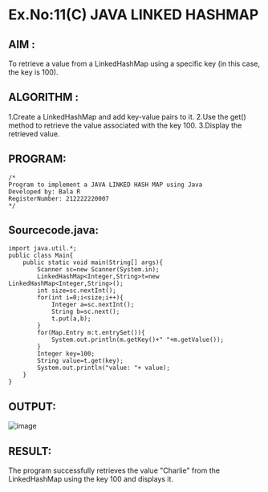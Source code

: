 # Ex.No:11(C)             JAVA LINKED HASHMAP
 ## AIM :
To retrieve a value from a LinkedHashMap using a specific key (in this case, the key is 100).

## ALGORITHM :
1.Create a LinkedHashMap and add key-value pairs to it.
2.Use the get() method to retrieve the value associated with the key 100.
3.Display the retrieved value.




## PROGRAM:
 ```
/*
Program to implement a JAVA LINKED HASH MAP using Java
Developed by: Bala R
RegisterNumber: 212222220007
*/
```

## Sourcecode.java:
```
import java.util.*;
public class Main{
    public static void main(String[] args){
        Scanner sc=new Scanner(System.in);
        LinkedHashMap<Integer,String>t=new LinkedHashMap<Integer,String>();
        int size=sc.nextInt();
        for(int i=0;i<size;i++){
            Integer a=sc.nextInt();
            String b=sc.next();
            t.put(a,b);
        }
        for(Map.Entry m:t.entrySet()){
            System.out.println(m.getKey()+" "+m.getValue());
        }
        Integer key=100;
        String value=t.get(key);
        System.out.println("value: "+ value);
    }
}
```

## OUTPUT:

![image](https://github.com/user-attachments/assets/ccd0ff84-67e5-4cf0-9611-adc81321426e)

## RESULT:
The program successfully retrieves the value "Charlie" from the LinkedHashMap using the key 100 and displays it.





